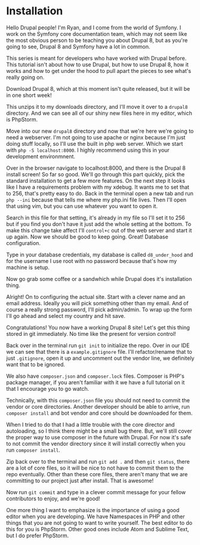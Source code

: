 # Installation

Hello Drupal people! I'm Ryan, and I come from the world of Symfony. I work
on the Symfony core documentation team, which may not seem like the most obvious
person to be teaching you about Drupal 8, but as you're going to see, Drupal 8
and Symfony have a lot in common. 

This series is meant for developers who have worked with Drupal before. This tutorial
isn't about how to use Drupal, but how to use Drupal 8, how it works and how to get
under the hood to pull apart the pieces to see what's really going on. 

Download Drupal 8, which at this moment isn't quite released, but it will be in one
short week!

This unzips it to my downloads directory, and I'll move it over to a `drupal8` directory.
And we can see all of our shiny new files here in my editor, which is PhpStorm. 


Move into our new `drupal8` directory and now that we're here we're going to need a webserver. 
I'm not going to use apache or nginx because I'm just doing stuff locally, so I'll use the 
built in php web server. Which we start with `php -S localhost:8000`. I highly recommend using 
this in your development environmnent. 

Over in the browser navigate to localhost:8000, and there is the Drupal 8 install screen! 
So far so good. We'll go through this part quickly, pick the standard installation to
get a few more features. On the next step it looks like I have a requirements problem with
my xdebug. It wants me to set that to 256, that's pretty easy to do. Back in the terminal 
open a new tab and run `php --ini` because that tells me where my php.ini file lives.
Then I'll open that using vim, but you can use whatever you want to open it. 

Search in this file for that setting, it's already in my file so I'll set it to 256
but if you find you don't have it just add the whole setting at the bottom. To make
this change take affect I'll `control+c` out of the web server and start it up again. 
Now we should be good to keep going. Great! Database configuration. 

Type in your database credentials, my database is called `d8_under_hood` and for the username
I use root with no password because that's how my machine is setup. 

Now go grab some coffee or a sandwhich while Drupal does it's installation thing. 

Alright! On to configuring the actual site. Start with a clever name and an email address. Ideally
you will pick something other than my email. And of course a really strong password, I'll pick
admin/admin. To wrap up the form I'll go ahead and select my country and hit save. 

Congratulations! You now have a working Drupal 8 site! Let's get this thing stored in git immediately.
No time like the present for version control! 

Back over in the terminal run `git init` to initialize the repo. Over in our IDE we can see that there
is a `example.gitignore` file. I'll refactor/rename that to just `.gitignore`, open it up and uncomment
out the vendor line, we definitely want that to be ignored. 

We also have `composer.json` and `composer.lock` files. Composer is PHP's package manager, if you 
aren't familiar with it we have a full tutorial on it that I encourage you to go watch.

Technically, with this `composer.json` file you should not need to commit the vendor or core directories.
Another developer should be able to arrive, run `composer install` and bot vendor and core should be 
downloaded for them. 

When I tried to do that I had a little trouble with the core director and autoloading, so I think 
there might be a small bug there. But, we'll still cover the proper way to use composer in the future
with Drupal. For now it's safe to not commit the vendor directory since it will install correctly when 
you run `composer install`. 

Zip back over to the terminal and run `git add .` and then `git status`, there are a lot of core files,
so it will be nice to not have to commit them to the repo eventually. Other than these core files, there
aren't many that we are committing to our project just after install. That is awesome!

Now run `git commit` and type in a clever commit message for your fellow contributors to enjoy, and we're
good!

One more thing I want to emphasize is the importance of using a good editor when you are developing. We
have Namespaces in PHP and other things that you are not going to want to write yourself. The best editor
to do this for you is PhpStorm. Other good ones include Atom and Sublime Text, but I do prefer PhpStorm. 
